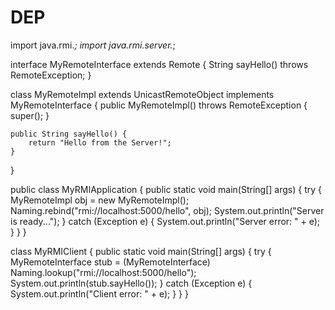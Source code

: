 # DEP
import java.rmi.*;
import java.rmi.server.*;

interface MyRemoteInterface extends Remote {
    String sayHello() throws RemoteException;
}

class MyRemoteImpl extends UnicastRemoteObject implements MyRemoteInterface {
    public MyRemoteImpl() throws RemoteException {
        super();
    }

    public String sayHello() {
        return "Hello from the Server!";
    }
}

public class MyRMIApplication {
    public static void main(String[] args) {
        try {
            MyRemoteImpl obj = new MyRemoteImpl();
            Naming.rebind("rmi://localhost:5000/hello", obj);
            System.out.println("Server is ready...");
        } catch (Exception e) {
            System.out.println("Server error: " + e);
        }
    }
}

class MyRMIClient {
    public static void main(String[] args) {
        try {
            MyRemoteInterface stub = (MyRemoteInterface) Naming.lookup("rmi://localhost:5000/hello");
            System.out.println(stub.sayHello());
        } catch (Exception e) {
            System.out.println("Client error: " + e);
        }
    }
}
